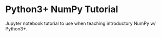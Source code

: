 # Python3+ NumPy Tutorial

Jupyter notebook tutorial to use when teaching introductory NumPy w/ Python3+. 
